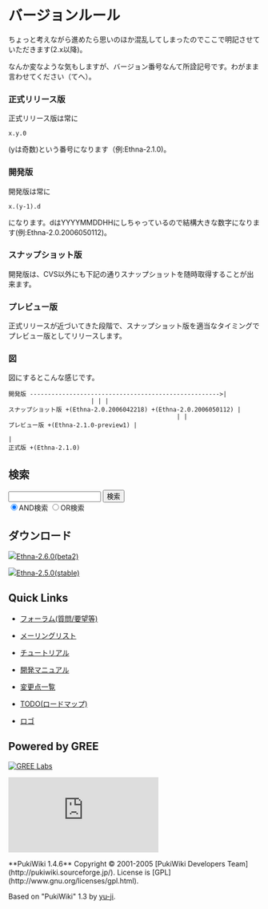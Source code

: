 # バージョンルール
ちょっと考えながら進めたら思いのほか混乱してしまったのでここで明記させていただきます(2.x以降)。

なんか変なような気もしますが、バージョン番号なんて所詮記号です。わがまま言わせてください（てへ）。

### 正式リリース版 [](ethna-document-versioning.html#t1855a0d "t1855a0d")

正式リリース版は常に

    x.y.0

(yは奇数)という番号になります（例:Ethna-2.1.0)。

### 開発版 [](ethna-document-versioning.html#maae6366 "maae6366")

開発版は常に

    x.(y-1).d

になります。dはYYYYMMDDHHにしちゃっているので結構大きな数字になります(例:Ethna-2.0.2006050112)。

### スナップショット版 [](ethna-document-versioning.html#r45dfc89 "r45dfc89")

開発版は、CVS以外にも下記の通りスナップショットを随時取得することが出来ます。

### プレビュー版 [](ethna-document-versioning.html#dc53b7c5 "dc53b7c5")

正式リリースが近づいてきた段階で、スナップショット版を適当なタイミングでプレビュー版としてリリースします。

### 図 [](ethna-document-versioning.html#vec7aa42 "vec7aa42")

図にするとこんな感じです。

    開発版 ----------------------------------------------------->|
                           | | |
    スナップショット版 +(Ethna-2.0.2006042218) +(Ethna-2.0.2006050112) |
                                                   | |
    プレビュー版 +(Ethna-2.1.0-preview1) |
                                                                             |
    正式版 +(Ethna-2.1.0)

<!-- ??END id:body -->
<!-- ??BEGIN id:summary --><!-- ??END id:note -->
<!-- ??BEGIN id:trackback -->
<!-- ?? END id:trackback --><!-- ?? END id:attach -->
<!-- ?? END id:summary -->
<!-- ??END id:content -->
<!-- ?? END id:wrap_content --><!-- ??sidebar?? ========================================================== -->
<!-- ??BEGIN id:wrap_sidebar -->

<!-- ??BEGIN id:search_form -->

## 検索

<form action="http://ethna.jp/index.php?cmd=search" method="post">
            <input type="hidden" name="encode_hint" value="??">
            <input type="text" name="word" value="" size="20">
            <input type="submit" value="検索"><br>
            <input type="radio" name="type" value="AND" checked id="and_search"><label for="and_search">AND検索</label>
            <input type="radio" name="type" value="OR" id="or_search"><label for="or_search">OR検索</label>
    </form>

<!-- END id:search_form -->
<!-- ??BEGIN id:download_link -->

## ダウンロード

[![](image/minilogo.gif)Ethna-2.6.0(beta2)](ethna-download.html)

[![](image/minilogo.gif)Ethna-2.5.0(stable)](ethna-download.html)

<!-- END id:download_link -->
<!-- ??BEGIN id:download_link -->

## Quick Links

- [フォーラム(質問/要望等)](ethna-community-forum.html)
- [メーリングリスト](http://ml.ethna.jp/mailman/listinfo/users)

- [チュートリアル](ethna-document-tutorial.html)
- [開発マニュアル](ethna-document-dev_guide.html)
- [変更点一覧](ethna-document-changes.html)

- [TODO(ロードマップ)](TODO.html)
- [ロゴ](ethna-logo.html)

<!-- END id:download_link -->
<!-- ??BEGIN id:search_form -->

## Powered by GREE

 [![GREE Labs](http://labs.gree.jp/image/greelabs_logo.gif)](http://labs.gree.jp/)

<!-- END id:search_form -->
 [![SourceForge.jp](http://sourceforge.jp/sflogo.php?group_id=1343)](http://sourceforge.jp/)

<!-- ??END id:sidebar -->
<!-- ??END id:wrap_sidebar -->
<!-- ??END id:main --><!-- ?? Footer ?? ========================================================== -->
<!-- ??BEGIN id:footer -->
<!-- ??BEGIN id:copyright --> **PukiWiki 1.4.6** Copyright © 2001-2005 [PukiWiki Developers Team](http://pukiwiki.sourceforge.jp/). License is [GPL](http://www.gnu.org/licenses/gpl.html).  
 Based on "PukiWiki" 1.3 by [yu-ji](http://factage.com/yu-ji/).
<!-- ??END id:copyright -->
<!-- ??END id:footer --><!-- ?? END ?? ============================================================= -->
<!-- ??END id:wrapper -->
